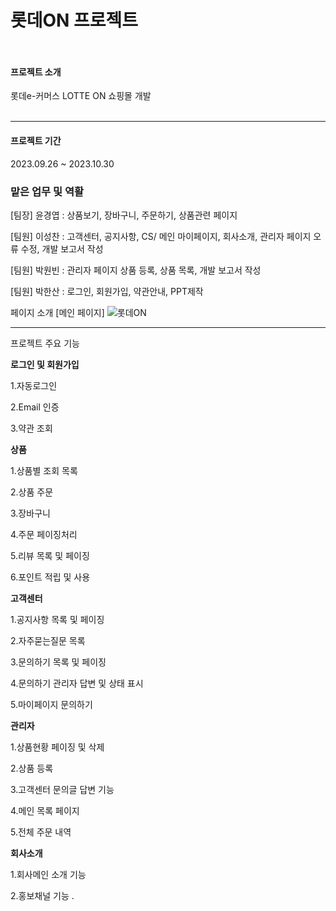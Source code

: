# 롯데ON 프로젝트<br><br>

#### 프로젝트 소개
롯데e-커머스 LOTTE ON 쇼핑몰 개발<br><br>

***
#### 프로젝트 기간
2023.09.26 ~ 2023.10.30

### 맡은 업무 및 역활 
[팀장] 윤경엽 : 상품보기, 장바구니, 주문하기, 상품관련 페이지

[팀원] 이성찬 : 고객센터, 공지사항, CS/ 메인 마이페이지, 회사소개, 관리자 페이지 오류 수정, 개발 보고서 작성

[팀원] 박원빈 : 관리자 페이지 상품 등록, 상품 목록, 개발 보고서 작성

[팀원] 박한산 : 로그인, 회원가입, 약관안내, PPT제작

페이지 소개 [메인 페이지]
![롯데ON](https://github.com/Lee-Seongchan/LotteON/assets/100086310/77bce48c-d545-41cb-8ec0-d72961ffb229)

---


프로젝트 주요 기능

**로그인 및 회원가입**

1.자동로그인

2.Email 인증

3.약관 조회

**상품**

1.상품별 조회 목록

2.상품 주문

3.장바구니

4.주문 페이징처리

5.리뷰 목록 및 페이징

6.포인트 적립 및 사용

**고객센터**

1.공지사항 목록 및 페이징

2.자주묻는질문 목록

3.문의하기 목록 및 페이징

4.문의하기 관리자 답변 및 상태 표시

5.마이페이지 문의하기

**관리자**

1.상품현황 페이징 및 삭제

2.상품 등록

3.고객센터 문의글 답변 기능

4.메인 목록 페이지

5.전체 주문 내역

**회사소개**

1.회사메인 소개 기능

2.홍보채널 기능
.
